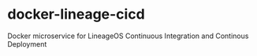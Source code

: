 # docker-lineage-cicd
Docker microservice for LineageOS Continuous Integration and Continous Deployment

